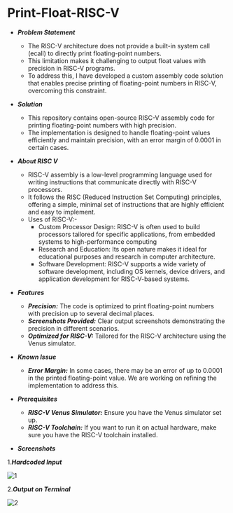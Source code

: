 # Print-Float-RISC-V

* ***Problem Statement***
  * The RISC-V architecture does not provide a built-in system call (ecall) to directly print floating-point numbers.
  * This limitation makes it challenging to output float values with precision in RISC-V programs.
  * To address this, I have developed a custom assembly code solution that enables precise printing of floating-point numbers in RISC-V, overcoming this constraint.

* ***Solution***
  * This repository contains open-source RISC-V assembly code for printing floating-point numbers with high precision.
  * The implementation is designed to handle floating-point values efficiently and maintain precision, with an error margin of 0.0001 in certain cases.
 
* ***About RISC V***
  * RISC-V assembly is a low-level programming language used for writing instructions that communicate directly with RISC-V processors.
  * It follows the RISC (Reduced Instruction Set Computing) principles, offering a simple, minimal set of instructions that are highly efficient and easy to implement.
  * Uses of RISC-V:-
    * Custom Processor Design: RISC-V is often used to build processors tailored for specific applications, from embedded systems to high-performance computing
    * Research and Education: Its open nature makes it ideal for educational purposes and research in computer architecture.
    * Software Development: RISC-V supports a wide variety of software development, including OS kernels, device drivers, and application development for RISC-V-based systems.

* ***Features***
  - ***Precision:*** The code is optimized to print floating-point numbers with precision up to several decimal places.
  - ***Screenshots Provided:*** Clear output screenshots demonstrating the precision in different scenarios.
  - ***Optimized for RISC-V:*** Tailored for the RISC-V architecture using the Venus simulator.

* ***Known Issue***
  - ***Error Margin:*** In some cases, there may be an error of up to 0.0001 in the printed floating-point value. We are working on refining the implementation to address this.

* ***Prerequisites***
  - ***RISC-V Venus Simulator:*** Ensure you have the Venus simulator set up. 
  - ***RISC-V Toolchain:*** If you want to run it on actual hardware, make sure you have the RISC-V toolchain installed.

* ***Screenshots***
  
1.***Hardcoded Input***

![1](https://github.com/user-attachments/assets/efa8d657-9300-43a4-9e11-7a6efecdc309)

2.***Output on Terminal***
  
![2](https://github.com/user-attachments/assets/eeab5b3d-ff72-4655-8b5c-af7cd886b501)

